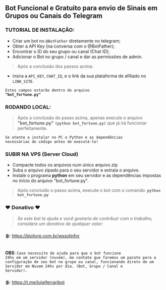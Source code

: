 ## Bot Funcional e Gratuito para envio de Sinais em Grupos ou Canais do Telegram

### TUTORIAL DE INSTALAÇÃO:

* Criar um bot no <code>@BotFather</code> diretamente no telegram;
* Obter a API Key (na conversa com o @BotFather);
* Encontrar o ID do seu grupo ou canal (Chat ID);
* Adicionar o Bot no grupo / canal e dar as permissões de admin.

> Após a conclusão dos passos acima:
* insira a <code>API_KEY</code>, <code>CHAT_ID</code>, e o link da sua plataforma de afiliado no <code>LINK_SITE</code>.

<code>Estes campos estarão dentro do arquivo <b>"bot_fortune.py"</b></code>
### RODANDO LOCAL:
> Após a conclusão do passo acima, apenas execute o arquivo <b>"bot_fortune.py"</b> <b><code>(python bot_fortune.py)</code></b> que já irá funcionar perfeitamente.

<code>Se atente a instalar no PC o Python e as dependências necessárias do código antes de executá-lo!</code>

### SUBIR NA VPS (Server Cloud)

* Compacte todos os arquivos num único arquivo.zip 
* Suba o arquivo zipado para o seu servidor e extraia o arquivo.
* Instale o programa <b>python</b> em seu servidor e as dependências impostas no início do arquivo "bot_fortune.py".

> Após concluído o passo acima, execute o bot com o comando: <b><code>python bot_fortune.py</code></b>

### ♥ Donativo ♥

> <i>Se este bot te ajuda e você gostaria de contribuir com o trabalho, considere um donativo de qualquer valor:</i>

𒆜 https://biolivre.com.br/wssolinfor

<br><b>OBS</b>: <code>Caso necessite de ajuda para que o bot funcione 24hs em um servidor (nuvem), me contate que faremos um pacote para a configuração de seu bot no grupo ou canal, funcionando direto de um Servidor em Nuvem 24hs por dia. (Bot, Grupo / Canal e Servidor).</code></br>

𒆜 https://t.me/luigiferraribot
